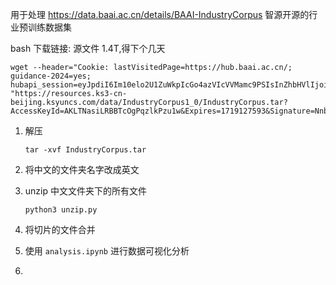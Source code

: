 用于处理 https://data.baai.ac.cn/details/BAAI-IndustryCorpus 智源开源的行业预训练数据集

bash 下载链接:
源文件 1.4T,得下个几天

```
wget --header="Cookie: lastVisitedPage=https://hub.baai.ac.cn/; guidance-2024=yes; hubapi_session=eyJpdiI6Im10elo2U1ZuWkpIcGo4azVIcVVMamc9PSIsInZhbHVlIjoiOGdsNFZEY2Y2bndQVGFzSTBuUzdqM1dzOG9VblJYV242UkNMemdlKzBMdU04TmJCcC9uMko2MXZCb0tYbEg4cVFocnkxL3ZscGR6Y09Iajd3Y3IzeFg5SmZOTHJ6RE1DaStMR0g3SFAxV0MwcVgxU2k0ZUNISmRGRmYyMEpHU1EiLCJtYWMiOiI3YjlkMjVmNzQ0ZTFkOGQ5OTc0Yjg5YTIxMjI2NzFiMjE0NTU5ZDExNzE3NzI2ZTk5MDQyNDQwZjBkOGYwMjE1In0%3D" "https://resources.ks3-cn-beijing.ksyuncs.com/data/IndustryCorpus1_0/IndustryCorpus.tar?AccessKeyId=AKLTNasiLRBBTcOgPqzlkPzu1w&Expires=1719127593&Signature=NnbANTRIxipNJ7lfqS07ApOODLg%3D"
```

1. 解压

   `tar -xvf IndustryCorpus.tar`

2. 将中文的文件夹名字改成英文
3. unzip 中文文件夹下的所有文件

   `python3 unzip.py`

4. 将切片的文件合并
5. 使用 `analysis.ipynb` 进行数据可视化分析
6.
